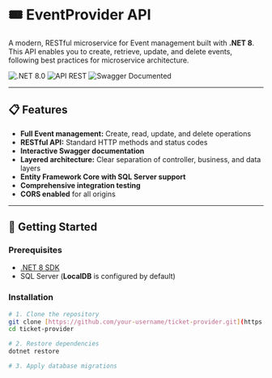 # 🎟️ EventProvider API

A modern, RESTful microservice for Event management built with **.NET 8**.  
This API enables you to create, retrieve, update, and delete events, following best practices for microservice architecture.

![.NET 8.0](https://img.shields.io/badge/.NET-8.0-512BD4)
![API REST](https://img.shields.io/badge/API-REST-8A2BE2)
![Swagger Documented](https://img.shields.io/badge/Swagger-Documented-85EA2D)

---

## 📋 Features

- **Full Event management:** Create, read, update, and delete operations
- **RESTful API:** Standard HTTP methods and status codes
- **Interactive Swagger documentation**
- **Layered architecture:** Clear separation of controller, business, and data layers
- **Entity Framework Core with SQL Server support**
- **Comprehensive integration testing**
- **CORS enabled** for all origins

---

## 🚀 Getting Started

### Prerequisites

- [.NET 8 SDK](https://dotnet.microsoft.com/download/dotnet/8.0)
- SQL Server (**LocalDB** is configured by default)

### Installation

```bash
# 1. Clone the repository
git clone [https://github.com/your-username/ticket-provider.git](https://github.com/VentixeEventManagement/EventProvider)
cd ticket-provider

# 2. Restore dependencies
dotnet restore

# 3. Apply database migrations

